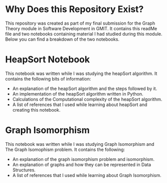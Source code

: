 # Why Does this Repository Exist?

This repository was created as part of my final submission for the Graph Theory module in Software Development in GMIT.
It contains this readMe file and two notebooks containing material I had studied during this module. Below you can find a breakdown of the two notebooks.

# HeapSort Notebook

This notebook was written while I was studying the heapSort algorithm. It contains the following bits of information:

- An explanation of the heapSort algorithm and the steps followed by it.
- An implementation of the heapSort algorithm written in Python.
- Calculations of the Computational complexity of the heapSort algorithm.
- A list of references that I used while learning about heapSort and creating this notebook.

# Graph Isomorphism

This notebook was written while I was studying Graph Isomorphism and The Graph Isomophism problem. It contains the following:

- An explanation of the graph isomorphism problem and isomorphism.
- An explanation of graphs and how they can be represented in Data Structures.
- A list of references that I used while learning about Graph Isomorphism.